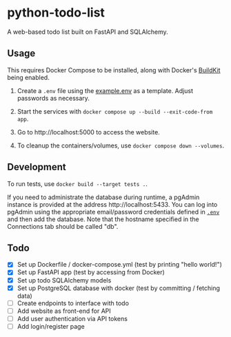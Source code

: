 # python-todo-list
 A web-based todo list built on FastAPI and SQLAlchemy.

## Usage

This requires Docker Compose to be installed, along with Docker's [BuildKit]
being enabled.

1. Create a `.env` file using the [example.env] as a template.
   Adjust passwords as necessary.

2. Start the services with `docker compose up --build --exit-code-from app`.

3. Go to http://localhost:5000 to access the website.

4. To cleanup the containers/volumes, use `docker compose down --volumes`.

[BuildKit]: https://docs.docker.com/build/buildkit/
[example.env]: example.env

## Development

To run tests, use `docker build --target tests .`.

If you need to administrate the database during runtime, a pgAdmin instance
is provided at the address http://localhost:5433. You can log into pgAdmin
using the appropriate email/password credentials defined in [`.env`](example.env)
and then add the database. Note that the hostname specified in the Connections tab
should be called "db".

## Todo

- [X] Set up Dockerfile / docker-compose.yml (test by printing "hello world!")
- [X] Set up FastAPI app (test by accessing from Docker)
- [X] Set up todo SQLAlchemy models
- [X] Set up PostgreSQL database with docker (test by committing / fetching data)
- [ ] Create endpoints to interface with todo
- [ ] Add website as front-end for API
- [ ] Add user authentication via API tokens
- [ ] Add login/register page
